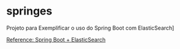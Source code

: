 # springes
Projeto para Exemplificar o uso do Spring Boot com ElasticSearch]

[Reference: Spring Boot + ElasticSearch](https://docs.spring.io/spring-data/elasticsearch/docs/3.1.0.RC2/reference/html/)
